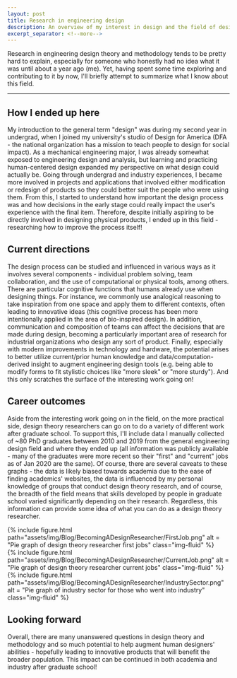 ```yaml
---
layout: post
title: Research in engineering design
description: An overview of my interest in design and the field of design theory and methodology
excerpt_separator: <!--more-->
---
```

Research in engineering design theory and methodology tends to be pretty hard to explain, especially
for someone who honestly had no idea what it was until about a year ago (me). Yet, having
spent some time exploring and contributing to it by now, I'll briefly attempt to summarize what I know about this field.
<!--more-->

---

## How I ended up here
My introduction to the general term "design" was during my second year in undergrad, when I joined my university's
studio of Design for America (DFA - the national organization has a mission to teach people to design for social impact).
As a mechanical engineering major, I was already somewhat exposed to engineering design and analysis, but learning and
practicing human-centered design expanded my perspective on what design could actually be. Going through undergrad and
industry experiences, I became more involved in projects and applications that involved either modification or redesign of 
products so they could better suit the people who were using them. From this, I started to understand how important 
the design process was and how decisions in the early stage could really impact the user's experience with the final item. 
Therefore, despite initially aspiring to be directly involved in designing physical products, I ended up in this field - 
researching how to improve the process itself!

## Current directions
The design process can be studied and influenced in various ways as it involves several components - individual problem solving, 
team collaboration, and the use of computational or physical tools, among others. There are particular cognitive functions that
humans already use when designing things. For instance, we commonly use analogical reasoning to take inspiration from one space and 
apply them to different contexts, often leading to innovative ideas (this cognitive process has been more intentionally applied in the area of bio-inspired design). 
In addition, communication and composition of teams can affect the decisions that are made during design, becoming a particularly important area of research 
for industrial organizations who design any sort of product. Finally, especially with modern improvements in technology and hardware, 
the potential arises to better utilize current/prior human knowledge and data/computation-derived insight to augment engineering design tools
(e.g. being able to modify forms to fit stylistic choices like "more sleek" or "more sturdy"). And this only scratches the surface of the interesting
work going on!   

## Career outcomes
Aside from the interesting work going on in the field, on the more practical side, design theory researchers can go on
to do a variety of different work after graduate school. To support this, I'll include data I manually collected of ~80 PhD graduates between 2010 and 2019 from the general
engineering design field and where they ended up (all information was publicly available - many of the graduates were more recent so their "first" and "current" jobs as of Jan 2020 are the same). 
Of  course, there are several caveats to these graphs - 
the data is likely biased towards academia due to the ease of finding academics' websites, the data is influenced by my personal knowledge of groups that conduct
design theory research, and of course, the breadth of the field means that skills developed by people in graduate school varied significantly depending on their research. 
Regardless, this information can provide some idea of what you can do as a design theory researcher. 

<div class="row">
    <div class="col-sm mt-3 mt-md-0">
        {% include figure.html path="assets/img/Blog/BecomingADesignResearcher/FirstJob.png" alt = "Pie graph of design theory researcher first jobs"  class="img-fluid" %}
    </div>
    <div class="col-sm mt-3 mt-md-0">
        {% include figure.html path="assets/img/Blog/BecomingADesignResearcher/CurrentJob.png" alt = "Pie graph of design theory researcher current jobs" class="img-fluid" %}
    </div>
    <div class="col-sm mt-3 mt-md-0">
        {% include figure.html path="assets/img/Blog/BecomingADesignResearcher/IndustrySector.png" alt = "Pie graph of industry sector for those who went into industry" class="img-fluid" %}
    </div>
</div>

## Looking forward
Overall, there are many unanswered questions in design theory and methodology and so much potential to help augment human designers' abilities - hopefully 
leading to innovative products that will benefit the broader population. This impact can be continued in both academia and industry after graduate school!
 
